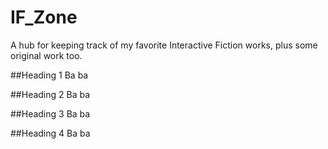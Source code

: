 # IF_Zone
A hub for keeping track of my favorite Interactive Fiction works, plus some original work too.

##Heading 1
Ba ba 

##Heading 2
Ba ba

##Heading 3
Ba ba

##Heading 4
Ba ba
